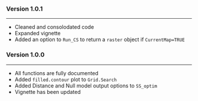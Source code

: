 ### Version 1.0.1
****
* Cleaned and consolodated code
* Expanded vignette
* Added an option to `Run_CS` to return a `raster` object if `CurrentMap=TRUE`

### Version 1.0.0
****
* All functions are fully documented
* Added `filled.contour` plot to `Grid.Search`
* Added Distance and Null model output options to `SS_optim`
* Vignette has been updated